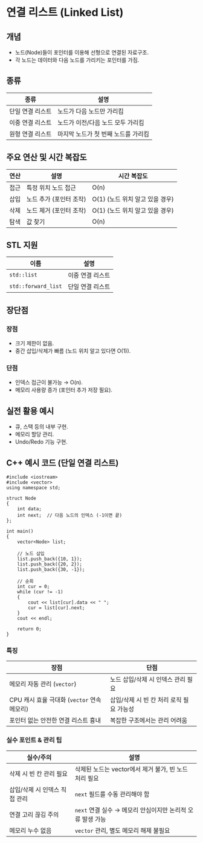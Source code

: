# 연결 리스트 (Linked List)

## 개념
- 노드(Node)들이 포인터를 이용해 선형으로 연결된 자료구조.
- 각 노드는 데이터와 다음 노드를 가리키는 포인터를 가짐.

## 종류
| 종류           | 설명                                 |
|---------------|------------------------------------|
| 단일 연결 리스트 | 노드가 다음 노드만 가리킴               |
| 이중 연결 리스트 | 노드가 이전/다음 노드 모두 가리킴        |
| 원형 연결 리스트 | 마지막 노드가 첫 번째 노드를 가리킴      |

## 주요 연산 및 시간 복잡도
| 연산    | 설명                    | 시간 복잡도 |
|--------|------------------------|------------|
| 접근   | 특정 위치 노드 접근       | O(n)       |
| 삽입   | 노드 추가 (포인터 조작)    | O(1) (노드 위치 알고 있을 경우) |
| 삭제   | 노드 제거 (포인터 조작)    | O(1) (노드 위치 알고 있을 경우) |
| 탐색   | 값 찾기                   | O(n)       |

## STL 지원
| 이름          | 설명               |
|--------------|------------------|
| `std::list`  | 이중 연결 리스트     |
| `std::forward_list` | 단일 연결 리스트 |

## 장단점
### 장점
- 크기 제한이 없음.
- 중간 삽입/삭제가 빠름 (노드 위치 알고 있다면 O(1)).

### 단점
- 인덱스 접근이 불가능 → O(n).
- 메모리 사용량 증가 (포인터 추가 저장 필요).

## 실전 활용 예시
- 큐, 스택 등의 내부 구현.
- 메모리 할당 관리.
- Undo/Redo 기능 구현.

## C++ 예시 코드 (단일 연결 리스트)
```
#include <iostream>
#include <vector>
using namespace std;

struct Node
{
    int data;
    int next;  // 다음 노드의 인덱스 (-1이면 끝)
};

int main()
{
    vector<Node> list;

    // 노드 삽입
    list.push_back({10, 1});
    list.push_back({20, 2});
    list.push_back({30, -1});

    // 순회
    int cur = 0;
    while (cur != -1)
    {
        cout << list[cur].data << " ";
        cur = list[cur].next;
    }
    cout << endl;

    return 0;
}
```
### 특징
| 장점                              | 단점                       |
| ------------------------------- | ------------------------ |
| 메모리 자동 관리 (`vector`)            | 노드 삽입/삭제 시 인덱스 관리 필요     |
| CPU 캐시 효율 극대화 (`vector` 연속 메모리) | 삽입/삭제 시 빈 칸 처리 로직 필요 가능성 |
| 포인터 없는 안전한 연결 리스트 흉내            | 복잡한 구조에서는 관리 어려움         |
### 실수 포인트 & 관리 팁
| 실수/주의             | 설명                                    |
| ----------------- | ------------------------------------- |
| 삭제 시 빈 칸 관리 필요    | 삭제된 노드는 vector에서 제거 불가, 빈 노드 처리 필요    |
| 삽입/삭제 시 인덱스 직접 관리 | `next` 필드를 수동 관리해야 함                  |
| 연결 고리 끊김 주의       | `next` 연결 실수 → 메모리 안심이지만 논리적 오류 발생 가능 |
| 메모리 누수 없음         | `vector` 관리, 별도 메모리 해제 불필요            |
